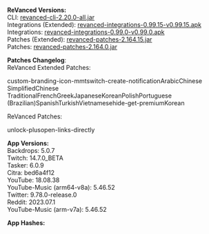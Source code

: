 **ReVanced Versions:**  
CLI: [revanced-cli-2.20.0-all.jar](https://github.com/revanced/revanced-cli/releases/tag/v2.20.0)  
Integrations (Extended): [revanced-integrations-0.99.15-v0.99.15.apk](https://github.com/inotia00/revanced-integrations/releases/tag/v0.99.15)  
Integrations: [revanced-integrations-0.99.0-v0.99.0.apk](https://github.com/revanced/revanced-integrations/releases/tag/v0.99.0)  
Patches (Extended): [revanced-patches-2.164.15.jar](https://github.com/inotia00/revanced-patches/releases/tag/v2.164.15)  
Patches: [revanced-patches-2.164.0.jar](https://github.com/revanced/revanced-patches/releases/tag/v2.164.0)  

**Patches Changelog**:   
ReVanced Extended Patches:  

custom-branding-icon-mmtswitch-create-notificationArabicChinese SimplifiedChinese TraditionalFrenchGreekJapaneseKoreanPolishPortuguese (Brazilian)SpanishTurkishVietnamesehide-get-premiumKorean
  
ReVanced Patches:   

unlock-plusopen-links-directly
  
**App Versions:**  
Backdrops: 5.0.7  
Twitch: 14.7.0_BETA  
Tasker: 6.0.9  
Citra: bed6a4f12  
YouTube: 18.08.38  
YouTube-Music (arm64-v8a): 5.46.52  
Twitter: 9.78.0-release.0  
Reddit: 2023.07.1  
YouTube-Music (arm-v7a): 5.46.52  

**App Hashes:**  
  
